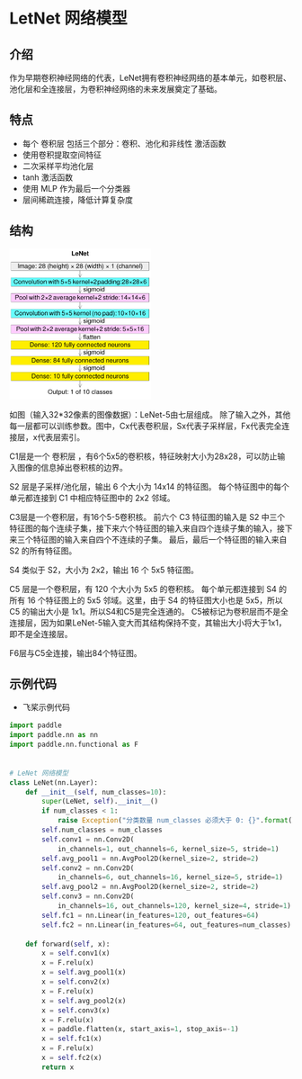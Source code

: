 # LetNet 网络模型

## 介绍

作为早期卷积神经网络的代表，LeNet拥有卷积神经网络的基本单元，如卷积层、池化层和全连接层，为卷积神经网络的未来发展奠定了基础。

## 特点

- 每个 卷积层 包括三个部分：卷积、池化和非线性 激活函数
- 使用卷积提取空间特征
- 二次采样平均池化层
- tanh 激活函数
- 使用 MLP 作为最后一个分类器
- 层间稀疏连接，降低计算复杂度

## 结构

<img src="image/letnet.png" width="50%">

如图（输入32*32像素的图像数据）：LeNet-5由七层组成。 除了输入之外，其他每一层都可以训练参数。图中，Cx代表卷积层，Sx代表子采样层，Fx代表完全连接层，x代表层索引。

C1层是一个 卷积层 ，有6个5x5的卷积核，特征映射大小为28x28，可以防止输入图像的信息掉出卷积核的边界。

S2 层是子采样/池化层，输出 6 个大小为 14x14 的特征图。 每个特征图中的每个单元都连接到 C1 中相应特征图中的 2x2 邻域。

C3层是一个卷积层，有16个5-5卷积核。 前六个 C3 特征图的输入是 S2 中三个特征图的每个连续子集，接下来六个特征图的输入来自四个连续子集的输入，接下来三个特征图的输入来自四个不连续的子集。 最后，最后一个特征图的输入来自 S2 的所有特征图。

S4 类似于 S2，大小为 2x2，输出 16 个 5x5 特征图。

C5 层是一个卷积层，有 120 个大小为 5x5 的卷积核。 每个单元都连接到 S4 的所有 16 个特征图上的 5x5 邻域。这里，由于 S4 的特征图大小也是 5x5，所以 C5 的输出大小是 1x1。所以S4和C5是完全连通的。 C5被标记为卷积层而不是全连接层，因为如果LeNet-5输入变大而其结构保持不变，其输出大小将大于1x1，即不是全连接层。

F6层与C5全连接，输出84个特征图。

## 示例代码

- 飞桨示例代码

```python
import paddle
import paddle.nn as nn
import paddle.nn.functional as F


# LeNet 网络模型
class LeNet(nn.Layer):
    def __init__(self, num_classes=10):
        super(LeNet, self).__init__()
        if num_classes < 1:
            raise Exception("分类数量 num_classes 必须大于 0: {}".format(num_classes))
        self.num_classes = num_classes
        self.conv1 = nn.Conv2D(
            in_channels=1, out_channels=6, kernel_size=5, stride=1)
        self.avg_pool1 = nn.AvgPool2D(kernel_size=2, stride=2)
        self.conv2 = nn.Conv2D(
            in_channels=6, out_channels=16, kernel_size=5, stride=1)
        self.avg_pool2 = nn.AvgPool2D(kernel_size=2, stride=2)
        self.conv3 = nn.Conv2D(
            in_channels=16, out_channels=120, kernel_size=4, stride=1)
        self.fc1 = nn.Linear(in_features=120, out_features=64)
        self.fc2 = nn.Linear(in_features=64, out_features=num_classes)

    def forward(self, x):
        x = self.conv1(x)
        x = F.relu(x)
        x = self.avg_pool1(x)
        x = self.conv2(x)
        x = F.relu(x)
        x = self.avg_pool2(x)
        x = self.conv3(x)
        x = F.relu(x)
        x = paddle.flatten(x, start_axis=1, stop_axis=-1)
        x = self.fc1(x)
        x = F.relu(x)
        x = self.fc2(x)
        return x
```